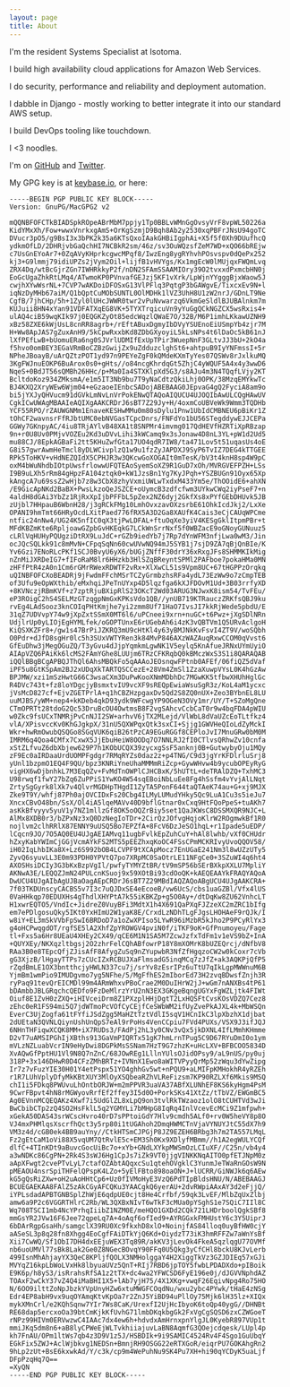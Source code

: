 ```yaml
---
layout: page
title: About
---
```


I'm the resident Systems Specialist at Isotoma.

I build high availability cloud applications for Amazon Web Services.

I do security, performance and reliability and deployment automation.

I dabble in Django - mostly working to better integrate it into our standard AWS setup.

I build DevOps tooling like touchdown.

I <3 noodles.

I'm on [GitHub](https://github.com/Jc2k) and [Twitter](https://twitter.com/Jc2k).

My GPG key is at [keybase.io](https://keybase.io/jc2k), or here:

    -----BEGIN PGP PUBLIC KEY BLOCK-----
    Version: GnuPG/MacGPG2 v2

    mQQNBFOFCTkBIADSpkROpeABrMbM7ppjy1Tp0BBLvWMnGgOvsyVrF8vpWL50226a
    KidYMxXh/Fow+wwxVnrkxgAmS+OrKgSzmjD9Bqh8Ab2y2530xqPBFrJNsU94goTC
    DVucr3pO5/g9BsI3x3bPK2k35a6KTsQxoIAakGHBiIgphAi+X5f5f0Xh9DUufhcQ
    ydkmOfLD/2DHRjvbGaQchHI7NCBkR2sm/46z/sv3OuWQzsfZeM7WD+xQO66bREjw
    c7UsGnEYoAr7+0ZqAVyKHprkcgwcMPqf8/IwzEng8ygRYhvhPOsvspv0dQePx252
    kj3+G9lmmj79idiUPZs2jVym2Oil+lijfB1vHVYgs/Kx1mgEcW0lMUjqxFWQmLvq
    ZRX4Dq/wtBcGjrZGn7IWHRkkyP2f/nDN2SFAmSSAAMIOry39O2tvxxdPxmcbHN0j
    EoGcUgaZhkRtLMq4/ATwmoKP0PVnvafGEJzj5KF1vXrk/LpWjnYYgggBjxWaow5J
    cwjhXYwWsrNL+7CVP7wAKDoiDFOSxG13VlPFlq3PqtgP3bGAWgvE/TixcxEv9N+l
    iqNzDyMHb67aiM/Q1bQptCuMObSUNTL0OlMDHk1lVZ3UhH8U1zW2nrJ/GDnLT9Ne
    CgfB/7jhCHp/5h+1Zyl0lUHcJWWR0twr2vPuNvwarzq6VkmGeSldlBJUBAlnkm7m
    KUJuii8HN4xYan91VDFATXqEG8VK+5TYXTrqicuVn9yYuGgQCkNGZCX5wsRxis4+
    ulAQ4ciB59wqKIk97j0EQGKZyOt85edcWqzlQWaE7O/32B/M6P1imhLKkawUZNH9
    xBz58ZXE6kWjUsL8cnRR8agrb+/rEftABuxDgmyIbDVyYSUEnoEiUSmpYb4zjr7M
    H+Ww8ApJAS7gZuxAnH9/5kCpwRxxbKd8ZDbGXyoyiL5kLsNPs4t6lDaOc5kB61nJ
    lXfPEfLwB+bUomuERa6ng0SJVrlUDMIfExUpTPir3WuepNnF3GLtvJJ3bU+2kO4a
    f5hvo0omBEY3EGaVRmBoCZBzGwijZx9uZdduzclghSt6+ahtpuB9IyYNFmssI+5r
    NPheJBoayB/uArQZtzPOT1yd97n9PEYeZgF0kQMdeKXmTyYes07QSWv8rJxlkuMQ
    3KgFWJnuEOKP6BuArox0s0+gHts//o84ncgKhrdqGt5ZhjC4yWQUF5A4x4y3wwD6
    NqeS+0BdJT56sQMBh26HHc/p+Ma0Ia4STXKlpXd5G3/s8AJu4m3N4TQqfLVjy2KT
    BcltdoKoz934ZMksmA/e1m5IT3Nb9bu7T9yNaCdtzQkiLhj0OPK/38MzqEMYkwTc
    BJ4KXQ2XryWEw6Wjm04+eGzaoeIEnbcSADojABEBAAG0JEpvaG4gQ2FyciA8am9o
    bi5jYXJyQHVucm91dGVkLmNvLnVrPokENwQTAQoAIQUCU4UJOQIbAwULCQgHAwUV
    CgkICwUWAgMBAAIeAQIXgAAKCRDrJ6sBT7Z29Jy+H/4oxmCoUBVeWk9Wmm3TQDHb
    YCF55RPO/rZAUWGNMm1EnaveKESHwMMu0m80sDylu1Pnw1UbIdCMBNEU6pBiKr1Z
    tOhCF2wavnsrFfRJbtUMC0ebNVGasTCpcDnrs/FNFdYo1bU56STegddywEJJCEPa
    GGWy7GKnpyAC/4iu8TRjAYlvB48XA1t8SNPMr4imvmg017QdHEVfHZRTiXpRBzap
    9n+r0U8Uv0PMjvVOZEu2Kd3uDVvLihi3kWCamq9x3sJonaw4D8nL3YL+pW1d2Ud5
    mu88CJ/8EpkAGBaFi2tt5KHuZwfGta17UO4qdR7IW8/ta471Lov5t51uqasUs4oE
    G8i57gwrAwmHeTmcl8yDLWCivplzQ1w9u1fzZyJAPDXJ9SyP6TvIZ7DEG4kTTGEE
    RPk5ToHKV+vHdNEZQIdX5CPHJR3w3QKcwGoXOGAIt0mTesK/bV3t4knH8sp4W9pC
    oxM4bWuNhdbIOtpUwsfrlowwUFQTEAoSyemSoXZ9R1GuD7xOh/MVRGVEFPZH+LSs
    I9B9uLXh5rRm84gHpzFA104ztqk0+kW1JzsBn1Yg7KyJPqh+YSZBUGn91Oyx65Xp
    kAngcA7u69ssZ2wHjb7z8w3CbX8zhyVxmiUWLwTxdxM433Ym5e/ThOOidE6+ahXN
    /E9GicApNKd2BaBX+PwsLkzoQeJSZCE+oUymcB3zdfcfwm3UYkwCWq2iyPseF7+n
    4aldH8dGAi3YbZz1RjRxXpIjbPFFbL5pZex2NZ6dyj2GkfXs8xPYfGEbDHUvk5JB
    zUjbl7HHpauB6WbnH28/j3gRCkFMg10LmhOvxzavOXzsrbE61OhkIcdJkj2/LxXe
    OPANI9hmTmt66HRyOcdLXitPaed776fRX5A3D2Ga8XAUfK4Cais3eCjCAUqWPCme
    ntfic24nNw4/UG24K5nfIC0qX3tjPwLDFAL+ftuOqXe3yiV4KESgGklItpmPBr+t
    MFdKBZmKte6RpljoawGZpbGvHKEqkG7LCkWnSrrNxf5f0WBZacE9oGNoyGUNuuz5
    cLRlVqHUHyPQUgziDtRX9LuJdC+rGZb9iedYb7j7Rp7dYnWFM3nfjLwa0wM3/Jin
    ocJQcSQLkk91c8mMvN+CFpqSqNn60cwUVwNQ94mJ5SYB1j7sjD9ZA7qBjQnBIe/K
    Yv6Gzi7ENoRLcPKf1SCJ0BvyU6yX6/bUGjZNffF30drY36xRxgJFs8SHMMKIkMig
    nZnMiJXRDeIG7+fIFoRaM8lr6HHzkb3HlSZqBReyntSPMl2PAFboe7pokaHMa0MN
    zHFfPtR4zA0n1Cm6rGMrRWexRDWTF2vRx+XlXwCL51s9Vpm8UC+67tHGPPzOrqkq
    uQINBFOFCXoBEADRj9jFwdmFFchMSrTCZyGrmbzhsRFa4ydL73EzWw9o7zCmpTEB
    of3Ufu9eOpWXthib/eMxhqiJPeTnUYxp4D5lqzfga6kXJFDOvM1Ud+3B03rrfyXD
    +8KVNczjRBmKVf+z7zptRjuBXipRlS23OKcT2Wd03ARUG3NJwxK8ism54/TvFEu/
    eP3ROigC2hS4SELMzGTzqgpNmGxKPKsVdo1QB//ynUB719KTRauczZRKfsQBJ9ku
    rvEg4LAdSooz3knCOIqPHtKmjhe7yi2zmm8Uf71HaO7IvsJI7kkRjWede5pbdU/E
    31qZ7UDVvpY74w9jXpZxtSSmX0MT6l6/uPCneei9xrn+nuGC+t6Pwz+jXgSDlNRn
    UdjlrUp0yLIOjEgHYMLfek/oGOPTUnxE6rUGebAh6i4zK3vQBTVm1Q5URvAclgoH
    KiQSXKZFr8+/gw1s47BrPiJZKRQ3mU9cHtKl4y63yBMJNkKvFsvI4ZT9V/woSQbh
    O0Pdr+dJfD8sgHr0lc5h3SUxVWTYRen3k84MvP846AXzWAZAuqRxwCCOM0qVvst6
    GfEuDhw3jMegOGuZQ/T3yGvu4dJjpYqmkmLgwNK1V5eylq5KnAfueJRNxUYmUyiO
    AIApVZQ6PAiKk6lcMS2FAmYGhe8LUUjm6TRzCFKRqbQ0kBMczWxS3S1i8QARAQAB
    iQQlBBgBCgAPBQJThQl6AhsMBQkFo5qAAAoJEOsnqwFPtnb0AFEf/06fiQZ5dVaf
    iPF5u8GtKSpAm2BJ2xUDqXkTARTQSCCezE+28Vm4ZmSl1ZzaXuwpVYsL0K4hGzAw
    BPJMW/xzi1mSzHwtG66C3wsaCXm3DuPwKooXNmMDbhDc7MGwKK5tfbwXHUhHglGc
    R4DVc743t+fz8loYDgcjyBsmxtvIU9vcXF9sREQpEwiaWsuSgR3z/KoL4aM1ycxc
    jVsMcD827cf+EjvZGETPrlA+q1hCBZHzpgaxDv5Qd2S8ZQ0nUX+Zeo3BYbnEL8LU
    uuMJBS/yWM+nep4+kKDeb4qkD93ydk9WFcwgYP9OGeN3OVy1mr/UY/T+SZoMgQne
    CTmOPRTt28tdoG2Qc53DruBcOU4OwtmsB8F2vgSAhcvCcbCaT0r9w4bqFDA4pWIU
    w0Zkc9fsUCxTNMRjPvCnNJI2SW+arhvV6jTX2MLejd/VlWbL8dVaUZcEoTLtfkz4
    vlA/XPisvccKv0KhGJgkpX/31nU5QXWPqxQtk3sxCI+Sjjg1GWVHeQIoLdZyMckI
    Wkr+hwRmOwubQSQGo8SGqVUK6qiB26tPzCA9EGuRGGf8CEPloJvI7MnuGRw0bM0M
    IMRM6q4Qoa4CMfx7CxwX5JjEbuHeiW8OODq7O7NNLRJ2fI0CTlvsQRhwZv10cnfa
    xStZLfvuZ6dbXbjew629P7h1KObUCQX39zycxgSsF5anknj0B+GutwybyOju1MQy
    zF9Ec0aIRDaaUrdUOMPFgdgr7RMqRYZs0daz2z+p4TNG/C9d3jgYrKFDlrluSrj8
    yUnl1bzpmO1EQ4F9QU/bpz3KNRiYneUhaMMMmRiZcp+GywWHvw4b9ycubOPEyRyG
    vigHX6wDjbnhkL7M3EqQZv+FvMdTnOWPlCJHCBxK/5hUTtL+deTRAlDZQ+TxhMC3
    U98rwqf1fwY27bZq6ZuPPiS1YwKO4W54sqEBoiNbLuEe8Fg4hSsfm4vYvjAlLNqt
    ZrtySgGyrk8lXk7v4QlvrMGDHpTHgdI1ZyTA5PonF644taQTAeK74au+G+xj9MJX
    Zke9T9Y/whfj87Ph0ajOVCIDxFs20Cbg4ILMyLUMudYHky5Qc9LuA1Cu3s5ieJu7
    XncxCBvO48bn/SsX/Ol4iA5lqeMAVv40D9bflGtnar0xCxq9HtFQoPpeS+tuAKh7
    asKkBfvyyv5yuV1y7NZ1mllzGf8OK5oOQZrBiy5set1QaJKWsC8DSSMXQR9NJC+L
    AlMx8XDB0r3/bZPxNz3xQ0DzNegIoTDr+2CirQzJOfvgHqjoKlrW2ROgmwkBf1R0
    nojlvm2clhRRlX87ENNY9uUSQ5Bo7EPZfA+8FcV6DzJeSO1hqL+r1Ipade5uEDP/
    lCqcn9JO/7O5AQ0EU4UJgAEIAMvq11ugbFvlkEpZuhCuY+hAl8lwhb/vXf0CHUdr
    hZxyKabYWImCjGGjVcmAYkFS2MTS5pEEZhxqKoOC4FSsCPmMCKRIvyUvoQQOV58/
    iH02IqLhbIKa8X+Lz6S992bOB4LCVPF9tXCApMocz7EnUGaE241Nm3l8wUZzUTy5
    ZyvQ6syuvLL3E0m93PDH0YPVtQ7po7XRpMC0SaOtrLE11NFgCe0+3SZuWI4q6ht4
    AXOSHsiDCIy3G3bKxBzpVgIl/pwfyTYMYZtBR/tV9mSP56bSErBXkpXXLU7MpliY
    AKNwA3E/LEQQZJmN24PULcnKSuoj9x59XOtBi93cdOoQK+kAEQEAAYkFRAQYAQoA
    DwUCU4UJgAIbAgUJBaOagAEpCRDrJ6sBT7Z29MBdIAQZAQoABgUCU4UJgAAKCRA+
    7f03TKDUnscyCACBS5v7I3c7uQJDxSE4eEcoeB/vw6UcS/cbs1uaGZBl/Vfx4lUS
    0VaHHkqp70EDUXHs4gThdlXHYPtA7k55iKBKZp+g5O0Ay+/dtDqKw8ZU62VnhcLT
    H1xwrEQTO5/VndIc+JidreZ0VuyBFi3MdtX1h4X691QaPXqFJZzeXC2mZRC1bIfg
    em7ePDlgosuQky5IKt0YxHImU2W1yaK8E/CrxdLzNDhTLgFJgsLHOHAeF9rQJk/I
    w8iY+EL3mSkVVbFpSwI6BRDoD7a1oZwXPIso5LYwR96iMzbR5kJho2P9PCyRlYx3
    g4oHCPwqgdOT/rgfSE5lA2XhfZpYROWGV4pviN0f/iTKF9oK+GfPnumoyeu/Fage
    tl+Fxs5a6Hr8UEaU4XHEy2CX49/qCE6M1N1SA5M7ZcwJzfxTdFm1v1eVS9bZ+InA
    +QUYXEy/NKXqzltbgsj2O2zhrFelCQhABfowrP18Y8mXOMrK8bUZEQrcj/dNfbV8
    RAa3B0e8TEpcQfjZJisAfF8AfygZuSq9nZYupwbR3NfZfHgqzoCW2w0kCoxr7cVb
    gG3XjzB/lHgayTTPs7zCUcIZxRCBUJXaFlmsadG5inqMCq7zJfZ+ak3AQKPjQfP5
    rZqdBmLE1OX3bntthcjyHWLN337cu7j/srYv8zEsrIPz6uTtU7qIkLgpMWWnuM6B
    YjmBm1wmPio9IMUDgvmo7yg5NFhe/5/MgFfhES2mIborEd73H2zvqBDwsfZnjh3R
    ryPaq91tevQrEICMDl99m4ARmWhxvPBoCrae2M0DuIHrW2jJ+wGm7nANXBs4tP61
    bDAmbbJBLGRqchcQEDfo9FzDeMlrzYrU2nN3EX3GKgeBqngUGYxFgWZLjtk4FIWt
    Oiuf8E1ZvH0zZXQ+iHIVceiDrm8Z1PXzplHHjDgtT2LxHQSFtCvsKOsVDZQ7Cez8
    zEhc0eR1FS94mi5Q7jdWTmoPcVOfCyCEjfCeSWbWM2ifUyZvePkAJXL4k+MbWSQn
    EverC3UjZogfa61tFYfiJSdZgg5MaHZtTztVdlI5sqV1HCnIkC3lpXbzhX1djbat
    2dUEtaN3QVNLQiynUshUnQpS7eAl9rPoHs4VenCCpiu7FVd4PUXs/VSX9J3ifJQJ
    6NHnTHFiqwXCQK8MM+iX7RUDs3/FAdPj2hL3y0CNv3vQx5jkDXNL4IfLMmhKHmme
    D2vT7uAMSIPGhIjXBths913GaVmPIQRTx51gK7hmLrnTPug5C9D67RYuDmI0o1ym
    mVLzNZLuabVcrIN9eHyDwi8DGPkMsSSNam7HzT9G7zhzK+uHcLXV+BFBCOO5834D
    XvAQwGfPptHU1Vl9N8Q7nZnC/68JOwREg1LllnYUlsOJidOPsy9/aL9nUS/py0uj
    318P+3x146DHwR0D4CFzZMhBRTz+IVNnX1Ewo8aWITVPyyQrMp52zWqu3dYwZipg
    Ir7z7vFuzYIE30H01Y4etPspx51YO4ghhGv5wt+nPQU9+aLMIFpKMHokhR4yRZEh
    r1R7LUhVplyDfyMkKBtXUY3MlOyXSQbeaRZhVLReFizsm7KP90RZLXf6Mkis9MSQ
    chI1i5FDkq8PWUvuLhOntbORJW+m2mPPVR3uaVA37ABfXLUNhEF8KS6kyHgm4PsM
    9CwrFBpvt4hN8rMGWyovRrfEf2ffey3I5d0O+PorkSKs41XtZz/tTbVZ/EWGmBC5
    Ag0EVnnMCQEQAKz4Xwf7i5UdGlZL8xLpQ9on3tvlRkTWzaoz1olO8tCUHTVd3wJi
    BwCbibCTp2zQ4SO2HsFklL5q2YGMYLi7bMHpG8IqRq4InlVcevEcMCi9Z1mfpwh+
    xGekA50DAS43srWCscHvro40rD7sPPtoiGdY7Hlv9cmdh5ALf0+rv0W5heVY8p8O
    VJ4mxPHMlqsXscrfhQct3y5rp80i1tUGAhoh2DmqHWMCTnVjaVYNUYJtC55dX7h9
    VM3z4d/cGB0ek4BB9auYny//CtkHTSmCJPGjP8JZ9EZEH6BRbg3h7m2TA557LMqL
    Fz2gEtCaM1oVi88X5vqUM7QtRvlE5c+EM3Sh0Kx9XDlyfMBmm//h1A2egWULYCQf
    dlfC+4TInKDt9aBuvcGocUiBc7o+xYb+GNdLXYkpMWSmOzLCIuXF//C25n/vb4y4
    a3wNDKc86CgPN+2Rk4S3sWJ6Hg1CpJs7iZk9VT0jjgVINKKNqAITO0pfETJNpM0z
    aApXFwgt2cvePTvLyL7ctafOZAbtAQqxcSu1qtehOVgklC3YunmJeTWaRnGOsW9N
    pMEAOU4nsrSpiTHFelQPspK4LZo+5yElFBto898oaON+J+lUCRR/GiNWJk6q6AEw
    kG5gQsRiZXw+oH2uAoHHtCp6+Uz0fIVMoHyE3VzQ6PdTIpBldsHNU/N/ABEBAAGJ
    BCUEGAEKAA8FAlZ5zAkCGyAFCQKu3YAACgkQ6yerAU+2dvRWpiAAxAY3d2eFjjQ/
    iYPLsdadAPBTGNBSplZhWjE6qdpUE0cjt8He4Crfbf/59qk3LvEF/MlbZqUxZlbj
    amw6a9P2c6VGGRTHlrC2Rb/WL3QXBxNIvT6wTkF3cMUa0pYSghS1e7SQiC7IIl8C
    Wq708TSCI1mb4NcYPrhqIiibZ1NZM0E/meHQO1GXDd2CQk721LHDrboolQgkSBf8
    mmGsYR2JVw16F6Jee72qpeLq7A+4oAqf6ofIed9+AYRGGxkFMHUstY6c3Y5UiprJ
    6bDArRgpGsaHh/samgclX39RU0Xc9fkxhD8xlO+NoinjfAS84lloq0uyBfHW0cjY
    aASeSL3p8q28fn8Xhgg4EoCgfFAiDTkYjQ6Kd+OiydzT73iK3hmRFFZw7aWnYsBf
    Xii7CwWQ/Sf1ObI7DH4dxEEjuWEX3Tq89R/akKV3jLevOk4FkeA5qzlqgU77OVMf
    nb6uoUMVl77sBk8Lak2Ge0Z8NGecBOvqY90FFq0U5Qkg3yCfCHl8bckU8KJvLerb
    499IsnMhAhjayYX3QeC8KPljfQOLX3NMHolggaY4H2XiggTkVz3GZJDIEq57xGJi
    MVYqZ16kpLbWoLVxHk8lbyuaUVz5QnT+RIj7RBD6jpTOY5fwbLPDADXdo+pIBoik
    E9K6p/h8yS3/isRrahsRfSA1z2tTX+dc4wa2YFWCSD6FyE196e0j/dJGVVNphdAZ
    TOAxF2wCkY37vZ4Q4iMaBHI1X5+lAb7yjH75/4X1XKg+vwqF26EqivNpg4Ro75HO
    N/6OO9ilttZoNpJbzkYVpUnyHZw6xtuMWGFCOqdNu/wxu2ybc4PYwk/tHaE4zNSg
    Edr4EP8abH9vx9uqOYAmqKtvKpOa7r2ZnJ5YiBD94uPllOy75Mjk6lH35lz+XIQx
    mykXMnCrl/e2KQhSqnw7YIr7Ws8CaK/UrexfI2UjHcIbyoK6toQp40ygG//DHNBt
    RE68dap5ercxoOa39btCmKjkKfUvhG71lmbDKqkbgGk2FxVgCgSQSD6zxCZWGoeT
    rNPz99HIVm0ERVwzwC4IAAc7dx4ew6h+hdvdxAmHrnxpnYlgJL0KyebR897VUp1t
    mmiJKq5dm8n6+aB8lyCPWeEjWLTvkhiiajuvLaBN8AqmfG3QOejcdqesk/LUpl4p
    kh7FnAU/OPm1ltWs7qb4z3D9V1z5J/HSBDIk+9i9SAMIC4524Rv4F4Sgo1GuUbqY
    EGkFix5ZWJ+AclWjbkvg1NEDSn+BmnjRH9OSGG22eRTXGoR/eiqrPU7GOKAhgRn2
    9hLp2zUt+BsE6kxwkAd/Y/c3k/cp9m4WePuhNu9SK4Pu7XH+hi90qYCDyK5uaLjf
    DFpPzqHq7Q==
    =XyQN
    -----END PGP PUBLIC KEY BLOCK-----
